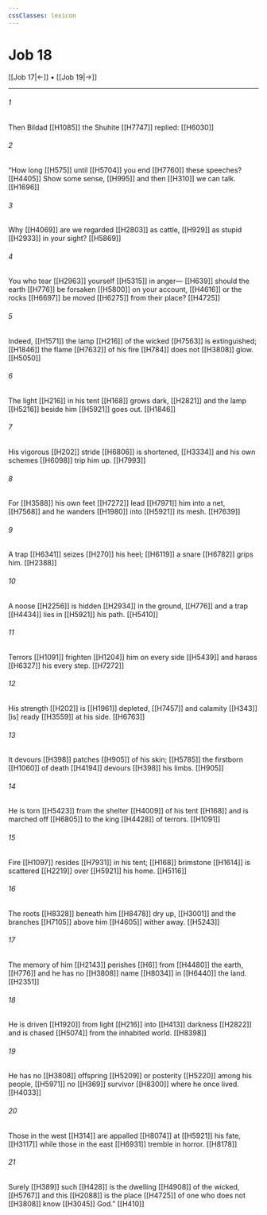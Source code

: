 ```yaml
---
cssClasses: lexicon
---
```


# Job 18

[[Job 17|←]] • [[Job 19|→]]

---

###### 1
Then Bildad [[H1085]] the Shuhite [[H7747]] replied: [[H6030]]

###### 2
“How long [[H575]] until [[H5704]] you end [[H7760]] these speeches? [[H4405]] Show some sense, [[H995]] and then [[H310]] we can talk. [[H1696]]

###### 3
Why [[H4069]] are we regarded [[H2803]] as cattle, [[H929]] as stupid [[H2933]] in your sight? [[H5869]]

###### 4
You who tear [[H2963]] yourself [[H5315]] in anger— [[H639]] should the earth [[H776]] be forsaken [[H5800]] on your account, [[H4616]] or the rocks [[H6697]] be moved [[H6275]] from their place? [[H4725]]

###### 5
Indeed, [[H1571]] the lamp [[H216]] of the wicked [[H7563]] is extinguished; [[H1846]] the flame [[H7632]] of his fire [[H784]] does not [[H3808]] glow. [[H5050]]

###### 6
The light [[H216]] in his tent [[H168]] grows dark, [[H2821]] and the lamp [[H5216]] beside him [[H5921]] goes out. [[H1846]]

###### 7
His vigorous [[H202]] stride [[H6806]] is shortened, [[H3334]] and his own schemes [[H6098]] trip him up. [[H7993]]

###### 8
For [[H3588]] his own feet [[H7272]] lead [[H7971]] him into a net, [[H7568]] and he wanders [[H1980]] into [[H5921]] its mesh. [[H7639]]

###### 9
A trap [[H6341]] seizes [[H270]] his heel; [[H6119]] a snare [[H6782]] grips him. [[H2388]]

###### 10
A noose [[H2256]] is hidden [[H2934]] in the ground, [[H776]] and a trap [[H4434]] lies in [[H5921]] his path. [[H5410]]

###### 11
Terrors [[H1091]] frighten [[H1204]] him on every side [[H5439]] and harass [[H6327]] his every step. [[H7272]]

###### 12
His strength [[H202]] is [[H1961]] depleted, [[H7457]] and calamity [[H343]] [is] ready [[H3559]] at his side. [[H6763]]

###### 13
It devours [[H398]] patches [[H905]] of his skin; [[H5785]] the firstborn [[H1060]] of death [[H4194]] devours [[H398]] his limbs. [[H905]]

###### 14
He is torn [[H5423]] from the shelter [[H4009]] of his tent [[H168]] and is marched off [[H6805]] to the king [[H4428]] of terrors. [[H1091]]

###### 15
Fire [[H1097]] resides [[H7931]] in his tent; [[H168]] brimstone [[H1614]] is scattered [[H2219]] over [[H5921]] his home. [[H5116]]

###### 16
The roots [[H8328]] beneath him [[H8478]] dry up, [[H3001]] and the branches [[H7105]] above him [[H4605]] wither away. [[H5243]]

###### 17
The memory of him [[H2143]] perishes [[H6]] from [[H4480]] the earth, [[H776]] and he has  no [[H3808]] name [[H8034]] in [[H6440]] the land. [[H2351]]

###### 18
He is driven [[H1920]] from light [[H216]] into [[H413]] darkness [[H2822]] and is chased [[H5074]] from the inhabited world. [[H8398]]

###### 19
He has no [[H3808]] offspring [[H5209]] or posterity [[H5220]] among his people, [[H5971]] no [[H369]] survivor [[H8300]] where he once lived. [[H4033]]

###### 20
Those in the west [[H314]] are appalled [[H8074]] at [[H5921]] his fate, [[H3117]] while those in the east [[H6931]] tremble in horror. [[H8178]]

###### 21
Surely [[H389]] such [[H428]] is the dwelling [[H4908]] of the wicked, [[H5767]] and this [[H2088]] is the place [[H4725]] of one who does not [[H3808]] know [[H3045]] God.” [[H410]]

